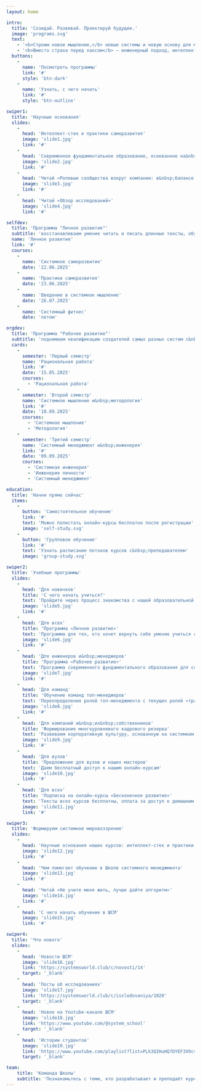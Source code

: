 ```yaml
---
layout: home

intro:
  title: 'Созидай. Развивай. Проектируй будущее.'
  image: 'programs.svg'
  text:
    - '<b>Строим новое мышление,</b> новые системы и новую основу для мира, который становится всё менее предсказуемым.'
    - '<b>Вместо страха перед хаосом</b> — инженерный подход, интеллект и осознанное развитие.'
  buttons:
    -
      name: 'Посмотреть программы'
      link: '#'
      style: 'btn-dark'
    -
      name: 'Узнать, с чего начать'
      link: '#'
      style: 'btn-outline'

swiper1:
  title: 'Научные основания'
  slides:
    -
      head: 'Интеллект-стек и практики саморазвития'
      image: 'slide1.jpg'
      link: '#'
    -
      head: 'Современное фундаментальное образование, основанное на&nbsp;связи научно-технических и гуманитарных знаний'
      image: 'slide2.jpg'
      link: '#'
    -
      head: 'Читай «Ролевые сообщества вокруг компании: в&nbsp;балансе между капитализмом и социализмом»'
      image: 'slide3.jpg'
      link: '#'
    -
      head: 'Читай «Обзор исследований»'
      image: 'slide4.jpg'
      link: '#'

selfdev:
  title: 'Программа "Личное развитие"'
  subtitle: 'восстанавливаем умение читать и писать длинные тексты, обучаем азам системного мышления, помогаем совместить работу, хобби, обучение, личную жизнь, обновить личную стратегию'
  name: 'Личное развитие'
  link: '#'
  courses:
    -
      name: 'Системное саморазвитие'
      date: '22.06.2025'
    -
      name: 'Практики саморазвития'
      date: '23.06.2025'
    -
      name: 'Введение в системное мышление'
      date: '26.07.2025'
    -
      name: 'Системный фитнес'
      date: 'летом'

orgdev:
  title: 'Программа "Рабочее развитие"'
  subtitle: 'поднимаем квалификацию создателей самых разных систем с&nbsp;опорой на&nbsp;системное мышление <small>прохождение обучения в&nbsp;строго указанном порядке</small>'
  cards:
    -
      semester: 'Первый семестр'
      name: 'Рациональная работа'
      link: '#'
      date: '15.05.2025'
      courses:
        - 'Рациональная работа'
    -
      semester: 'Второй семестр'
      name: 'Системное мышление и&nbsp;методология'
      link: '#'
      date: '10.09.2025'
      courses:
        - 'Системное мышление'
        - 'Методология'
    -
      semester: 'Третий семестр'
      name: 'Системный менеджмент и&nbsp;инженерия'
      link: '#'
      date: '09.09.2025'
      courses:
        - 'Системная инженерия'
        - 'Инженерия личности'
        - 'Системный менеджмент'

education:
  title: 'Начни прямо сейчас'
  items:
    -
      button: 'Самостоятельное обучение'
      link: '#'
      text: 'Можно полистать онлайн-курсы бесплатно после регистрации'
      image: 'self-study.svg'
    -
      button: 'Групповое обучение'
      link: '#'
      text: 'Узнать расписание потоков курсов с&nbsp;преподавателем'
      image: 'group-study.svg'

swiper2:
  title: 'Учебные программы'
  slides:
    -
      head: 'Для новичков'
      title: 'С чего начать учиться?'
      text: 'Пройдите через процесс знакомства с нашей образовательной программой'
      image: 'slide5.jpg'
      link: '#'
    -
      head: 'Для всех'
      title: 'Программа «Личное развитие»'
      text: 'Программа для тех, кто хочет вернуть себе умение учиться сложным предметам, поставить под контроль своё внимание и тело, упорядочить свою жизнь'
      image: 'slide6.jpg'
      link: '#'
    -
      head: 'Для инженеров и&nbsp;менеджеров'
      title: 'Программа «Рабочее развитие»'
      text: 'Программа современного фундаментального образования для создания успешных систем, команд, предприятий, сообществ'
      image: 'slide7.jpg'
      link: '#'
    -
      head: 'Для команд'
      title: 'Обучение команд топ-менеджеров'
      text: 'Переопределения ролей топ-менеджмента с текущих ролей «траблшутеров» на роли организаторов новых процессов и метод работ'
      image: 'slide8.jpg'
      link: '#'
    -
      head: 'Для компаний и&nbsp;их&nbsp;собственников'
      title: 'Формирование многоуровневого кадрового резерва'
      text: 'Развиваем корпоративную культуру, основанную на системном мировоззрении, и не тратим время на поиски новых сотрудников'
      image: 'slide9.jpg'
      link: '#'
    -
      head: 'Для вузов'
      title: 'Предложение для вузов и наших мастеров'
      text: 'Даем бесплатный доступ к нашим онлайн-курсам'
      image: 'slide10.jpg'
      link: '#'
    -
      head: 'Для всех'
      title: 'Подписка на онлайн-курсы «Бесконечное развитие»'
      text: 'Тексты всех курсов бесплатны, оплата за доступ к домашним заданиям и упражнениям'
      image: 'slide11.jpg'
      link: '#'

swiper3:
  title: 'Формируем системное мировоззрение'
  slides:
    -
      head: 'Научные основания наших курсов: интеллект-стек и практики саморазвития'
      image: 'slide12.jpg'
      link: '#'
    -
      head: 'Чем помогает обучение в Школе системного менеджмента'
      image: 'slide13.jpg'
      link: '#'
    -
      head: 'Читай «Не учите меня жить, лучше дайте алгоритм»'
      image: 'slide14.jpg'
      link: '#'
    -
      head: 'С чего начать обучение в ШСМ'
      image: 'slide15.jpg'
      link: '#'

swiper4:
  title: 'Что нового'
  slides:
    -
      head: 'Новости ШСМ'
      image: 'slide16.jpg'
      link: 'https://systemsworld.club/c/novosti/14'
      target: '_blank'
    -
      head: 'Посты об исследованиях'
      image: 'slide17.jpg'
      link: 'https://systemsworld.club/c/issledovaniya/1020'
      target: '_blank'
    -
      head: 'Новое на Youtube-канале ШСМ'
      image: 'slide18.jpg'
      link: 'https://www.youtube.com/@system_school'
      target: '_blank'
    -
      head: 'Истории студентов'
      image: 'slide19.jpg'
      link: 'https://www.youtube.com/playlist?list=PLk3QIHuHQ7DYEF3X9cvad_-4nJoMwhQtg'
      target: '_blank'

team:
    title: 'Команда Школы'
    subtitle: 'Познакомьтесь с теми, кто разрабатывает и преподаёт курсы'
---
```


